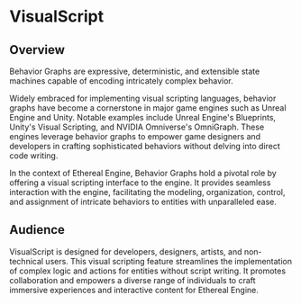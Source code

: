# VisualScript
<!-- TODO: Add pictures to the whole section -->

## Overview
Behavior Graphs are expressive, deterministic, and extensible state machines capable of encoding intricately complex behavior.

Widely embraced for implementing visual scripting languages, behavior graphs have become a cornerstone in major game engines such as Unreal Engine and Unity.
Notable examples include Unreal Engine's Blueprints, Unity's Visual Scripting, and NVIDIA Omniverse's OmniGraph.
These engines leverage behavior graphs to empower game designers and developers in crafting sophisticated behaviors without delving into direct code writing.

In the context of Ethereal Engine, Behavior Graphs hold a pivotal role by offering a visual scripting interface to the engine.
It provides seamless interaction with the engine, facilitating the modeling, organization, control, and assignment of intricate behaviors to entities with unparalleled ease.

## Audience
VisualScript is designed for developers, designers, artists, and non-technical users.
This visual scripting feature streamlines the implementation of complex logic and actions for entities without script writing.
It promotes collaboration and empowers a diverse range of individuals to craft immersive experiences and interactive content for Ethereal Engine.
